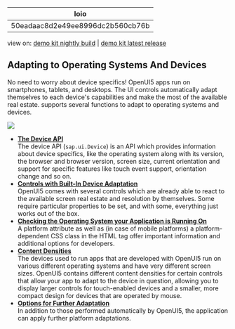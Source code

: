 <!-- loio50eadaac8d2e49ee8996dc2b560cb76b -->

| loio |
| -----|
| 50eadaac8d2e49ee8996dc2b560cb76b |

<div id="loio">

view on: [demo kit nightly build](https://openui5nightly.hana.ondemand.com/#/topic/50eadaac8d2e49ee8996dc2b560cb76b) | [demo kit latest release](https://openui5.hana.ondemand.com/#/topic/50eadaac8d2e49ee8996dc2b560cb76b)</div>

## Adapting to Operating Systems And Devices

No need to worry about device specifics! OpenUI5 apps run on smartphones, tablets, and desktops. The UI controls automatically adapt themselves to each device's capabilities and make the most of the available real estate. supports several functions to adapt to operating systems and devices.

![](loio4d2ab35a01d7482a90bee0d3354db457_LowRes.png) 

-   **[The Device API](The_Device_API_69a8e46.md "The device API (sap.ui.Device) is an API which provides information
		about device specifics, like the operating system along with its version, the browser and
		browser version, screen size, current orientation and support for specific features like
		touch event support, orientation change and so on.")**  
The device API \(`sap.ui.Device`\) is an API which provides information about device specifics, like the operating system along with its version, the browser and browser version, screen size, current orientation and support for specific features like touch event support, orientation change and so on.
-   **[Controls with Built-In Device Adaptation](Controls_with_Built_In_Device_Adaptation_328a340.md "OpenUI5 comes with several
		controls which are already able to react to the available screen real estate and resolution
		by themselves. Some require particular properties to be set, and with some, everything just
		works out of the box.")**  
OpenUI5 comes with several controls which are already able to react to the available screen real estate and resolution by themselves. Some require particular properties to be set, and with some, everything just works out of the box.
-   **[Checking the Operating System your Application is Running On](Checking_the_Operating_System_your_Application_is_Running_On_d1b26a2.md "A platform attribute as well as (in case of mobile platforms) a platform-dependent CSS
		class in the HTML tag offer important information and additional options for
		developers.")**  
A platform attribute as well as \(in case of mobile platforms\) a platform-dependent CSS class in the HTML tag offer important information and additional options for developers.
-   **[Content Densities](Content_Densities_e54f729.md "The devices used to run apps that are developed with OpenUI5 run on various different
		operating systems and have very different screen sizes. OpenUI5 contains different
		content densities for certain controls that allow your app to adapt to the device in
		question, allowing you to display larger controls for touch-enabled devices and a smaller,
		more compact design for devices that are operated by mouse.")**  
The devices used to run apps that are developed with OpenUI5 run on various different operating systems and have very different screen sizes. OpenUI5 contains different content densities for certain controls that allow your app to adapt to the device in question, allowing you to display larger controls for touch-enabled devices and a smaller, more compact design for devices that are operated by mouse.
-   **[Options for Further Adaptation](Options_for_Further_Adaptation_04eb520.md "In addition to those performed automatically by OpenUI5, the application can
		apply further platform adaptations.")**  
In addition to those performed automatically by OpenUI5, the application can apply further platform adaptations.


